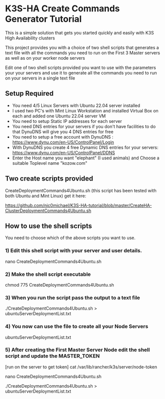 # K3S-HA Create Commands Generator Tutorial
This is a simple solution that gets you started quickly and easily with K3S High Availability clusters

This project provides you with a choice of two shell scripts that generates a text file with all the commands you need to run on the First 3 Master servers as well as on your worker node servers

Edit one of two shell scripts provided you want to use with the parameters your your servers and use it to generate all the commands you need to run on your servers in a single text file

## Setup Required
* You need 4/5 Linux Servers with Ubuntu 22.04 server installed
* I used two PC's with Mint Linux Workstation and installed Virtual Box on each and added one Ubuntu 22.04 server VM
* You need to setup Static IP addresses for each server
* You need DNS entries for your servers if you don't have facilities to do that DynuDNS will give you 4 DNS entries for free
* You need to setup a free account with DynuDNS  :  https://www.dynu.com/en-US/ControlPanel/Login
* With DynuDNS you create 4 free Dynamic DNS entries for your servers:  https://www.dynu.com/en-US/ControlPanel/DDNS
* Enter the Host name you want "elephant" (I used animals) and Choose a suitable Toplevel name "kozow.com"

## Two create scripts provided

CreateDeploymentCommands4Ubuntu.sh (this script has been tested with both Ubuntu and Mint Linux) get it here:

https://github.com/nic0michael/K3S-HA-tutorial/blob/master/CreateHA-ClusterDeploymentCommands4Ubuntu.sh

## How to use the shell scripts
You need to choose which of the above scripts you want to use.

### 1) Edit this shell script with your server and user details.
nano CreateDeploymentCommands4Ubuntu.sh

### 2) Make the shell script executable
chmod 775 CreateDeploymentCommands4Ubuntu.sh

### 3) When you run the script pass the output to a text file
./CreateDeploymentCommands4Ubuntu.sh > ubuntuServerDeploymentList.txt

### 4) You now can use the file to create all your Node Servers
ubuntuServerDeploymentList.txt

### 5) After creating the First Master Server Node edit the shell script and update the MASTER_TOKEN  
[run on the server to get token] cat /var/lib/rancher/k3s/server/node-token

nano CreateDeploymentCommands4Ubuntu.sh

./CreateDeploymentCommands4Ubuntu.sh > ubuntuServerDeploymentList.txt
